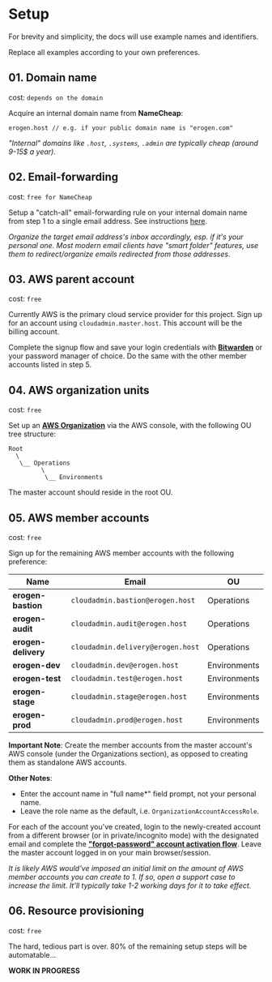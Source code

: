 # Setup

For brevity and simplicity, the docs will use example names and identifiers.

Replace all examples according to your own preferences.

## 01. Domain name

cost: `depends on the domain`

Acquire an internal domain name from **NameCheap**:

```
erogen.host // e.g. if your public domain name is "erogen.com"
```

_"Internal" domains like `.host`, `.systems`, `.admin` are typically cheap (around 9-15\$ a year)._

## 02. Email-forwarding

cost: `free for NameCheap`

Setup a "catch-all" email-forwarding rule on your internal domain name from step 1 to a single email address. See instructions [here](https://www.namecheap.com/support/knowledgebase/article.aspx/308/2214/how-to-set-up-free-email-forwarding).

_Organize the target email address's inbox accordingly, esp. if it's your personal one. Most modern email clients have "smart folder" features, use them to redirect/organize emails redirected from those addresses._

## 03. AWS parent account

cost: `free`

Currently AWS is the primary cloud service provider for this project. Sign up for an account using `cloudadmin.master.host`. This account will be the billing account.

Complete the signup flow and save your login credentials with [**Bitwarden**](https://bitwarden.com/) or your password manager of choice. Do the same with the other member accounts listed in step 5.

## 04. AWS organization units

cost: `free`

Set up an [**AWS Organization**](https://docs.aws.amazon.com/organizations/latest/userguide/orgs_introduction.html) via the AWS console, with the following OU tree structure:

```
Root
  \
   \__ Operations
         \
          \__ Environments
```

The master account should reside in the root OU.

## 05. AWS member accounts

cost: `free`

Sign up for the remaining AWS member accounts with the following preference:

| Name                | Email                             | OU           |
| ------------------- | --------------------------------- | ------------ |
| **erogen-bastion**  | `cloudadmin.bastion@erogen.host`  | Operations   |
| **erogen-audit**    | `cloudadmin.audit@erogen.host`    | Operations   |
| **erogen-delivery** | `cloudadmin.delivery@erogen.host` | Operations   |
| **erogen-dev**      | `cloudadmin.dev@erogen.host`      | Environments |
| **erogen-test**     | `cloudadmin.test@erogen.host`     | Environments |
| **erogen-stage**    | `cloudadmin.stage@erogen.host`    | Environments |
| **erogen-prod**     | `cloudadmin.prod@erogen.host`     | Environments |


**Important Note**: Create the member accounts from the master account's AWS console (under the Organizations section), as opposed to creating them as standalone AWS accounts.

**Other Notes**:
* Enter the account name in "full name*" field prompt, not your personal name.
* Leave the role name as the default, i.e. `OrganizationAccountAccessRole`.

For each of the account you've created, login to the newly-created account from a different browser (or in private/incognito mode) with the designated email and complete the [**"forgot-password" account activation flow**](https://docs.aws.amazon.com/organizations/latest/userguide/orgs_manage_accounts_access.html#orgs_manage_accounts_access-as-root). Leave the master account logged in on your main browser/session.

*It is likely AWS would've imposed an initial limit on the amount of AWS member accounts you can create to 1. If so, open a support case to increase the limit. It'll typically take 1-2 working days for it to take effect.*

## 06. Resource provisioning

cost: `free`

The hard, tedious part is over. 80% of the remaining setup steps will be automatable...

**WORK IN PROGRESS**
